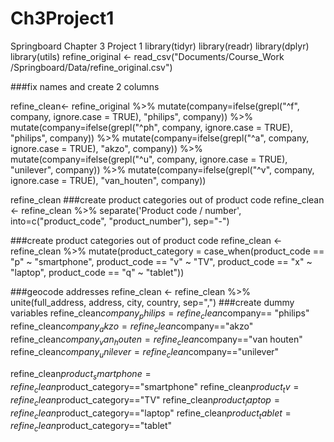 # Ch3Project1
Springboard Chapter 3 Project 1
library(tidyr)
library(readr)
library(dplyr)
library(utils)
refine_original <- read_csv("Documents/Course_Work /Springboard/Data/refine_original.csv")


###fix names and create 2 columns 

refine_clean<- refine_original %>% 
  mutate(company=ifelse(grepl("^f", company, ignore.case = TRUE), "philips", company)) %>%
  mutate(company=ifelse(grepl("^ph", company, ignore.case = TRUE), "philips", company)) %>%
  mutate(company=ifelse(grepl("^a", company, ignore.case = TRUE), "akzo", company)) %>%
  mutate(company=ifelse(grepl("^u", company, ignore.case = TRUE), "unilever", company)) %>%
  mutate(company=ifelse(grepl("^v", company, ignore.case = TRUE), "van_houten", company)) 


refine_clean
###create product categories out of product code
refine_clean <- refine_clean %>% 
  separate('Product code / number', into=c("product_code", "product_number"), sep="-")


###create product categories out of product code
refine_clean <- refine_clean %>% 
  mutate(product_category = case_when(product_code == "p" ~ "smartphone",
                                      product_code == "v" ~ "TV",
                                      product_code == "x" ~ "laptop",
                                      product_code == "q" ~ "tablet"))
                          


###geocode addresses
refine_clean <- refine_clean %>% unite(full_address, address, city, country, sep=",")
###create dummy variables
refine_clean$company_philips=refine_clean$company== "philips"
refine_clean$company_akzo=refine_clean$company=="akzo"
refine_clean$company_van_houten=refine_clean$company=="van houten"
refine_clean$company_unilever=refine_clean$company=="unilever"

refine_clean$product_smartphone=refine_clean$product_category=="smartphone"
refine_clean$product_tv=refine_clean$product_category=="TV"
refine_clean$product_laptop=refine_clean$product_category=="laptop"
refine_clean$product_tablet=refine_clean$product_category=="tablet"
